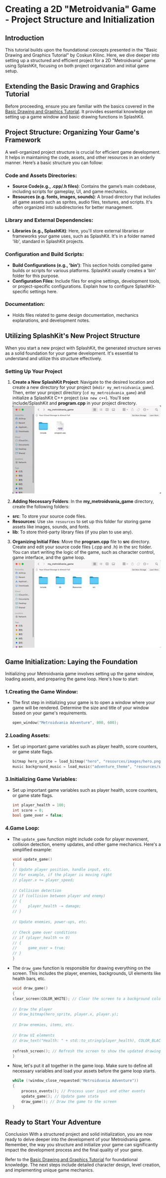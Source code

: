 # Creating a 2D "Metroidvania" Game - Project Structure and Initialization
## Introduction
This tutorial builds upon the foundational concepts presented in the "Basic Drawing and Graphics Tutorial" by Coskun Kilinc. Here, we dive deeper into setting up a structured and efficient project for a 2D "Metroidvania" game using SplashKit, focusing on both project organization and initial game setup.

## Extending the Basic Drawing and Graphics Tutorial
Before proceeding, ensure you are familiar with the basics covered in the [Basic Drawing and Graphics Tutorial](https://github.com/thoth-tech/SplashKit-Tutorial/blob/main/Tutorials/Creating%20a%202D%20Metroidvania%20Game%20Using%20Splashkit/2.%20Basic%20Drawing%20and%20Graphics.md). It provides essential knowledge on setting up a game window and basic drawing functions in SplashKit.

## Project Structure: Organizing Your Game's Framework
A well-organized project structure is crucial for efficient game development. It helps in maintaining the code, assets, and other resources in an orderly manner. Here’s a basic structure you can follow:

### Code and Assets Directories:
- **Source Code(e.g., .cpp/.h files)**: Contains the game’s main codebase, including scripts for gameplay, UI, and game mechanics.
- **Resources (e.g. fonts, images, sounds)**: A broad directory that includes all game assets such as sprites, audio files, textures, and scripts. It's often organized into subdirectories for better management.

### Library and External Dependencies:
- **Libraries (e.g., SplashKit)**: Here, you'll store external libraries or frameworks your game uses, such as SplashKit. It's in a folder named 'lib', standard in SplashKit projects.

### Configuration and Build Scripts:
- **Build Configurations (e.g., 'bin')**: This section holds compiled game builds or scripts for various platforms. SplashKit usually creates a 'bin' folder for this purpose.
- **Configuration Files**: Include files for engine settings, development tools, or project-specific configurations. Explain how to configure SplashKit-specific settings here.

### Documentation:
- Holds files related to game design documentation, mechanics explanations, and development notes.

## Utilizing SplashKit's New Project Structure
When you start a new project with SplashKit, the generated structure serves as a solid foundation for your game development. It's essential to understand and utilize this structure effectively.

### Setting Up Your Project
1. **Create a New SplashKit Project**: Navigate to the desired location and create a new directory for your project (`mkdir my_metroidvania_game`). Then, enter your project directory (`cd my_metroidvania_game`) and initialize a SplashKit C++ project (`skm new c++`). You'll see include/SplashKit and **program.cpp** in your project directory.
![Example of Create a New SplashKit Project1](images/Create%20a%20New%20SplashKit%20Project1.jpg)

2. **Adding Necessary Folders**: In the **my_metroidvania_game** directory, create the following folders:
- **src**: To store your source code files.
- **Resources**: Use `skm resources` to set up this folder for storing game assets like images, sounds, and fonts.
- **lib**: To store third-party library files (if you plan to use any).

3. **Organizing Initial Files**: Move the **program.cpp** file to **src** directory. Create and edit your source code files (.cpp and .h) in the src folder. You can start writing the logic of the game, such as character control, game interface, and the game loop.
![Example of Create a New SplashKit Project2](images/Create%20a%20New%20SplashKit%20Project2.jpg)

## Game Initialization: Laying the Foundation
Initializing your Metroidvania game involves setting up the game window, loading assets, and preparing the game loop. Here's how to start:

### 1.Creating the Game Window:
- The first step in initializing your game is to open a window where your game will be rendered. Determine the size and title of your window based on your game's requirements.

    ```cpp
    open_window("Metroidvania Adventure", 800, 600);
    ```

### 2.Loading Assets:
- Set up important game variables such as player health, score counters, or game state flags.

    ```cpp
    bitmap hero_sprite = load_bitmap("hero", "resources/images/hero.png");
    music background_music = load_music("adventure_theme", "resources/sounds/theme.mp3");
    ```

### 3.Initializing Game Variables:
- Set up important game variables such as player health, score counters, or game state flags.

    ```cpp
    int player_health = 100;
    int score = 0;
    bool game_over = false; 
    ```

### 4.Game Loop:
- The `update_game` function might include code for player movement, collision detection, enemy updates, and other game mechanics. Here's a simplified example:
    ```cpp
    void update_game()
    {
    // Update player position, handle input, etc.
    // For example, if the player is moving right
    // player.x += player_speed;

    // Collision detection
    // if (collision between player and enemy)
    // {
    //     player_health -= damage;
    // }

    // Update enemies, power-ups, etc.

    // Check game over conditions
    // if (player_health <= 0)
    // {
    //     game_over = true;
    // }
    }
    ```
- The `draw_game` function is responsible for drawing everything on the screen. This includes the player, enemies, backgrounds, UI elements like health bars, etc.
    ```cpp
    void draw_game()
    {
    clear_screen(COLOR_WHITE); // Clear the screen to a background color

    // Draw the player
    // draw_bitmap(hero_sprite, player.x, player.y);

    // Draw enemies, items, etc.

    // Draw UI elements
    // draw_text("Health: " + std::to_string(player_health), COLOR_BLACK, 10, 10);

    refresh_screen(); // Refresh the screen to show the updated drawings
    }
    ```
- Now, let's put it all together in the game loop. Make sure to define all necessary variables and load your assets before the game loop starts.
    ```cpp
    while (!window_close_requested("Metroidvania Adventure"))
    {
        process_events(); // Process user input and other events
        update_game(); // Update game state
        draw_game(); // Draw the game to the screen
    }
    ```

## Ready to Start Your Adventure
Conclusion
With a structured project and solid initialization, you are now ready to delve deeper into the development of your Metroidvania game. Remember, the way you structure and initialize your game can significantly impact the development process and the final quality of your game.

Refer to the [Basic Drawing and Graphics Tutorial](https://github.com/thoth-tech/SplashKit-Tutorial/blob/main/Tutorials/Creating%20a%202D%20Metroidvania%20Game%20Using%20Splashkit/2.%20Basic%20Drawing%20and%20Graphics.md) for foundational knowledge. The next steps include detailed character design, level creation, and implementing unique game mechanics.
